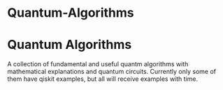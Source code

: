 # Quantum-Algorithms

<h1>Quantum Algorithms</h1>

A collection of fundamental and useful quantm algorithms with mathematical explanations and quantum circuits. Currently only some of them have qiskit examples, but all will receive examples with time.
